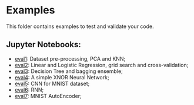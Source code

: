Examples
============

This folder contains examples to test and validate your code.

## Jupyter Notebooks:

- [eval1](eval1.ipynb): Dataset pre-processing, PCA and KNN;
- [eval2](eval2.ipynb): Linear and Logistic Regression, grid search and cross-validation;
- [eval3](eval3.ipynb): Decision Tree and bagging ensemble;
- [eval4](eval4.ipynb): A simple XNOR Neural Network;
- [eval5](eval5.ipynb): CNN for MNIST dataset;
- [eval6](eval6.ipynb): RNN;
- [eval7](eval7.ipynb): MNIST AutoEncoder;